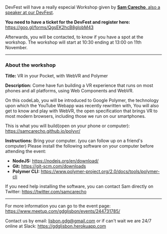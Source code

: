 DevFest will have a really especial Workshop given by [**Sam Carecho**, also a speaker at our DevFest](https://devfest.gdglisbon.xyz/schedule/day1?sessionId=107).

**You need to have a ticket for the DevFest and register here:**  https://goo.gl/forms/QgsEK2hcB8gIobM43 

Afterwards, you will be contacted, to know if you have a spot at the workshop.
The workshop will start at 10:30 ending at 13:00 on 11th November.

---

### **About the workshop**

**Title:** VR in your Pocket, with WebVR and Polymer 

**Description:** Come have fun building a VR experience that runs on most phones and all platforms, using Web Components and WebVR. 

On this codeLab, you will be introduced to Google Polymer, the technology upon which the YouTube Webapp was recently rewritten with, You will also get to know and play with WebVR, the open specification that brings VR to most modern browsers, including those we run on our smartphones. 

This is what you will build(open on your phone or computer): 
https://samcarecho.github.io/polyvr/ 

**Instructions:** Bring your computer. (you can follow up on a friend's computer) 
Please install the following software on your computer before attending the event: 

- **NodeJS:** https://nodejs.org/en/download/ 
- **Git:** https://git-scm.com/downloads 
- **Polymer CLI:** https://www.polymer-project.org/2.0/docs/tools/polymer-cli 

If you need help installing the software, you can contact Sam directly on Twitter: 
https://twitter.com/samcarecho 

---

For more information you can go to the event page: https://www.meetup.com/gdglisbon/events/244731785/

Contact us by email: lisbon.gdg@gmail.com
or if can't wait we are 24/7 online at Slack: https://gdglisbon.herokuapp.com 